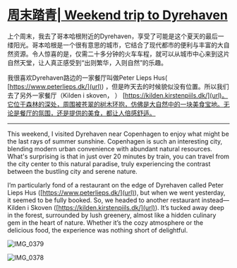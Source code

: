 # [周末踏青| Weekend trip to Dyrehaven](https://github.com/cufezhusy/cufezhusy.github.io/issues/4)

上个周末，我去了哥本哈根附近的Dyrehaven，享受了可能是这个夏天的最后一缕阳光。哥本哈根是一个很有意思的城市，它结合了现代都市的便利与丰富的大自然资源。令人惊喜的是，仅需二十多分钟的火车车程，就可以从城市中心来到这片自然天堂，让人真正感受到“出则繁华，入则自然”的乐趣。

我很喜欢Dyrehaven路边的一家餐厅叫做Peter Lieps Hus( [https://www.peterlieps.dk/](url)) ，但是昨天去的时候貌似没有位置。所以我们去了另外一家餐厅（Kilden i skoven， ） [https://kilden.kirstenpiils.dk/](url)。它位于森林的深处，周围被苍翠的树木环抱，仿佛是大自然中的一块美食宝地。无论是餐厅的氛围，还是提供的美食，都让人倍感舒适。

----------------------------------------------

This weekend, I visited Dyrehaven near Copenhagen to enjoy what might be the last rays of summer sunshine. Copenhagen is such an interesting city, blending modern urban convenience with abundant natural resources. What's surprising is that in just over 20 minutes by train, you can travel from the city center to this natural paradise, truly experiencing the contrast between the bustling city and serene nature.

I’m particularly fond of a restaurant on the edge of Dyrehaven called Peter Lieps Hus ([https://www.peterlieps.dk/](url)), but when we went yesterday, it seemed to be fully booked. So, we headed to another restaurant instead—Kilden i Skoven ([https://kilden.kirstenpiils.dk/](url)). It’s tucked away deep in the forest, surrounded by lush greenery, almost like a hidden culinary gem in the heart of nature. Whether it’s the cozy atmosphere or the delicious food, the experience was nothing short of delightful.


![IMG_0379](https://github.com/user-attachments/assets/83b59dce-c02b-4444-bce9-09a272ac89f6)

![IMG_0378](https://github.com/user-attachments/assets/8e4e5a83-db83-4d9f-9359-8b9382ad9e86)
